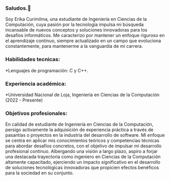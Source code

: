 ### Saludos.👋 
Soy Erika Curimilma, una estudiante de Ingeniería en Ciencias de la Computación, cuya pasión por la tecnología impulsa mi búsqueda incansable de nuevos conceptos y soluciones innovadoras para los desafíos informáticos. Me caracterizo por mantener un enfoque riguroso en el aprendizaje continuo, siempre actualizado en un campo que evoluciona constantemente, para mantenerme a la vanguardia de mi carrera.


### Habilidades tecnicas:
*Lenguajes de programación: C y C++.
    
    
### Experiencia académica:
*Universidad Nacional de Loja, Ingeniería en Ciencias de la Computación (2022 - Presente)

### Objetivos profesionales:
En calidad de estudiante de Ingeniería en Ciencias de la Computación, persigo activamente la adquisición de experiencia práctica a través de pasantías o proyectos en la industria del desarrollo de software. Mi enfoque se centra en aplicar mis conocimientos teóricos y competencias técnicas para abordar desafíos concretos, con el objetivo de impulsar mi desarrollo profesional continuo. Albergando una visión a largo plazo, aspiro a forjar una destacada trayectoria como ingeniero en Ciencias de la Computación altamente capacitado, ejerciendo un impacto significativo en el desarrollo de soluciones tecnológicas innovadoras que propicien efectos benéficos para la sociedad en su conjunto.

